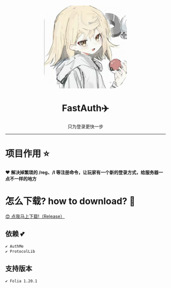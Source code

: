 <div align="center">
    <br />
    <img src="icon.jpg" width="260" height="260" style="border-radius: 50px" alt="icon?">
    <h1>FastAuth✈️</h1>
    只为登录更快一步
    <hr/>
</div>

# 项目作用 ⭐

#### ❤️ 解决掉繁琐的 /reg、/l 等注册命令，让玩家有一个新的登录方式，给服务器一点不一样的地方

# 怎么下载? how to download? 🍕

<a href="https://github.com/xiaocheng168/GuiLogin/releases">😍 点我马上下载!（Release）</a>

## 依赖 💕
    ✔️ AuthMe
    ✔️ ProtocolLib
## 支持版本
    ✔️ Folia 1.20.1 